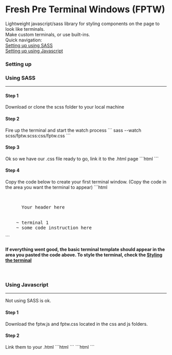 # Fresh Pre Terminal Windows (FPTW)
Lightweight javascript/sass library for styling components on the page to look like terminals.<br>
Make custom terminals, or use built-ins.<br>
Quick navigation:<br>
<a href="#setupSASS">Setting up using SASS</a> <br>
<a href="#setupJS">Setting up using Javascript</a> <br>
<h3>Setting up</h3>
<h3 id="setupSASS">Using SASS</h3>
<hr>
<h4>Step 1</h4>
Download or clone the scss folder to your local machine
<h4>Step 2</h4>
Fire up the terminal and start the watch process
```
sass --watch scss/fptw.scss:css/fptw.css
```
<h4>Step 3</h4>
Ok so we have our .css file ready to go, link it to the .html page
```html
<link rel="stylesheet" href="css/fptw.css" media="screen">
```
<h4>Step 4</h4>
Copy the code below to create your first terminal window. (Copy the code in the area you want the terminal to appear)
```html
<pre class="fptw">
	<div class="fptw-header">
	  Your header here
	</div>
	~ terminal 1
	~ some code instruction here
</pre>
```

<h4>If everything went good, the basic terminal template should appear in the area you pasted the code above. To style the terminal, check the <a href="#styling">Styling the terminal</a></h4>
<br>
<h3 id="setupJS">Using Javascript</h3>
<hr>
Not using SASS is ok.
<h4>Step 1</h4>
Download the fptw.js and fptw.css located in the css and js folders.
<h4>Step 2</h4>
Link them to your .html
```html
<link rel="stylesheet" href="css/fptw.css" media="screen">
```
```html
<script src="js/fptw.js"></script>
```

